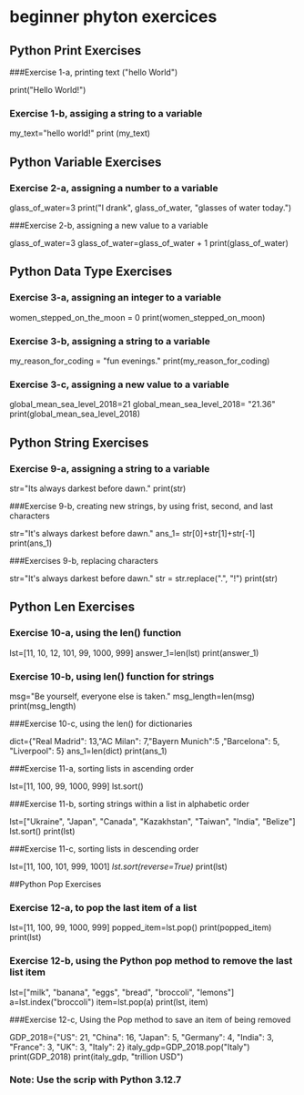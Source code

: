 # beginner phyton exercices

## Python Print Exercises

###Exercise 1-a, printing text ("hello World")

print("Hello World!")

### Exercise 1-b, assiging a string to a variable

my_text="hello world!"
print (my_text)

## Python Variable Exercises

### Exercise 2-a, assigning a number to a variable

glass_of_water=3
print("I drank", glass_of_water, "glasses of water today.")

###Exercise 2-b, assigning a new value to a variable

glass_of_water=3
glass_of_water=glass_of_water + 1
print(glass_of_water)

## Python Data Type Exercises

### Exercise 3-a, assigning an integer to a variable

women_stepped_on_the_moon = 0
print(women_stepped_on_moon)

### Exercise 3-b, assigning a string to a variable

my_reason_for_coding = "fun evenings."
print(my_reason_for_coding)

### Exercise 3-c, assigning a new value to a variable

global_mean_sea_level_2018=21
global_mean_sea_level_2018= "21.36"
print(global_mean_sea_level_2018)

## Python String Exercises

### Exercise 9-a, assigning a string to a variable

str="Its always darkest before dawn."
print(str)

###Exercise 9-b, creating new strings, by using frist, second, and last characters

str="It's always darkest before dawn."
ans_1= str[0]+str[1]+str[-1]
print(ans_1)

###Exercises 9-b, replacing characters

str="It's always darkest before dawn."
str = str.replace(".", "!")
print(str)

## Python Len Exercises

### Exercise 10-a, using the len() function

lst=[11, 10, 12, 101, 99, 1000, 999]
answer_1=len(lst)
print(answer_1)

### Exercise 10-b, using len() function for strings

msg="Be yourself, everyone else is taken."
msg_length=len(msg)
print(msg_length)

###Exercise 10-c, using the len() for dictionaries

dict={"Real Madrid": 13,"AC Milan": 7,"Bayern Munich":5 ,"Barcelona": 5, "Liverpool": 5}
ans_1=len(dict)
print(ans_1)

###Exercise 11-a, sorting lists in ascending order

lst=[11, 100, 99, 1000, 999]
lst.sort()

###Exercise 11-b, sorting strings within a list in alphabetic order

lst=["Ukraine", "Japan", "Canada", "Kazakhstan", "Taiwan", "India", "Belize"]
lst.sort()
print(lst)
 
###Exercise 11-c, sorting lists in descending order

lst=[11, 100, 101, 999, 1001]
*lst.sort(reverse=True)*
print(lst)

##Python Pop Exercises

### Exercise 12-a, to pop the last item of a list

lst=[11, 100, 99, 1000, 999]
popped_item=lst.pop()
print(popped_item)
print(lst)

### Exercise 12-b, using the Python pop method to remove the last list item

lst=["milk", "banana", "eggs", "bread", "broccoli", "lemons"]
a=lst.index("broccoli")
item=lst.pop(a)
print(lst, item)

###Exercise 12-c, Using the Pop method to save an item of being removed

GDP_2018={"US": 21, "China": 16, "Japan": 5, "Germany": 4, "India": 3, "France": 3, "UK": 3, "Italy": 2}
italy_gdp=GDP_2018.pop("Italy")
print(GDP_2018)
print(italy_gdp, "trillion USD")



### Note: Use the scrip with Python 3.12.7
